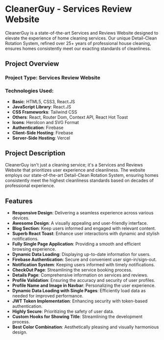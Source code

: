 # CleanerGuy - Services Review Website

CleanerGuy is a state-of-the-art Services and Reviews Website designed to elevate the experience of home cleaning services. Our unique Detail-Clean Rotation System, refined over 25+ years of professional house cleaning, ensures homes consistently meet our exacting standards of cleanliness.

## Project Overview

### Project Type: Services Review Website
### Technologies Used:
- **Basic**: HTML5, CSS3, React.JS
- **JavaScript Library**: React.JS
- **CSS Frameworks**: Tailwind CSS
- **Others**: React, Router Dom, Context API, React Hot Toast
- **Icons**: HeroIcon and SVG Format
- **Authentication**: Firebase
- **Client-Side Hosting**: Firebase
- **Server-Side Hosting**: Vercel

## Project Description

CleanerGuy isn't just a cleaning service; it's a Services and Reviews Website that prioritizes user experience and cleanliness. The website employs our state-of-the-art Detail-Clean Rotation System, ensuring homes consistently meet the highest cleanliness standards based on decades of professional experience.

## Features

- **Responsive Design**: Delivering a seamless experience across various devices.
- **Awesome Design**: A visually appealing and user-friendly interface.
- **Blog Section**: Keep users informed and engaged with relevant content.
- **Superb React Toast**: Enhance user interactions with dynamic and stylish notifications.
- **Fully Single Page Application**: Providing a smooth and efficient browsing experience.
- **Dynamic Data Loading**: Displaying up-to-date information for users.
- **Firebase Authentication**: Secure and convenient user sign-in/sign-out.
- **Notification System**: Keeping users informed with timely notifications.
- **CheckOut Page**: Streamlining the service booking process.
- **Details Page**: Comprehensive information on services and reviews.
- **Profile Validation**: Ensuring the accuracy and security of user profiles.
- **Profile Name and Image in Navbar**: Personalizing the user experience.
- **Dynamic Data Loading with Single Pages**: Efficiently load data as needed for improved performance.
- **JWT Token Implementation**: Enhancing security with token-based authentication.
- **Highly Secure**: Prioritizing the safety of user data.
- **Custom Hooks for Showing Title**: Streamlining the development process.
- **Best Color Combination**: Aesthetically pleasing and visually harmonious design.





